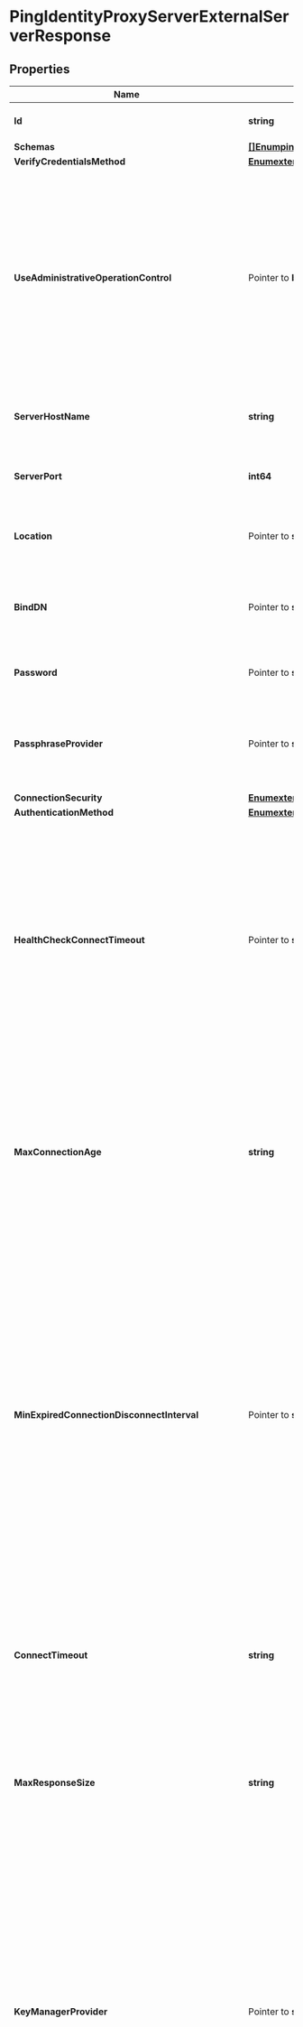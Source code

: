 # PingIdentityProxyServerExternalServerResponse

## Properties

Name | Type | Description | Notes
------------ | ------------- | ------------- | -------------
**Id** | **string** | Name of the External Server | 
**Schemas** | [**[]EnumpingIdentityProxyServerExternalServerSchemaUrn**](EnumpingIdentityProxyServerExternalServerSchemaUrn.md) |  | 
**VerifyCredentialsMethod** | [**EnumexternalServerVerifyCredentialsMethodProp**](EnumexternalServerVerifyCredentialsMethodProp.md) |  | 
**UseAdministrativeOperationControl** | Pointer to **bool** | Indicates whether to include the administrative operation request control in requests sent to this server which are intended for administrative operations (e.g., health checking) rather than requests directly from clients. | [optional] 
**ServerHostName** | **string** | The host name or IP address of the target LDAP server. | 
**ServerPort** | **int64** | The port number on which the server listens for requests. | 
**Location** | Pointer to **string** | Specifies the location for the LDAP External Server. | [optional] 
**BindDN** | Pointer to **string** | The DN to use to bind to the target LDAP server if simple authentication is required. | [optional] 
**Password** | Pointer to **string** | The login password for the specified user. | [optional] 
**PassphraseProvider** | Pointer to **string** | The passphrase provider to use to obtain the login password for the specified user. | [optional] 
**ConnectionSecurity** | [**EnumexternalServerConnectionSecurityProp**](EnumexternalServerConnectionSecurityProp.md) |  | 
**AuthenticationMethod** | [**EnumexternalServerPingIdentityProxyServerAuthenticationMethodProp**](EnumexternalServerPingIdentityProxyServerAuthenticationMethodProp.md) |  | 
**HealthCheckConnectTimeout** | Pointer to **string** | Specifies the maximum length of time to wait for a connection to be established for the purpose of performing a health check. If the connection cannot be established within this length of time, the server will be classified as unavailable. | [optional] 
**MaxConnectionAge** | **string** | Specifies the maximum length of time that connections to this server should be allowed to remain established before being closed and replaced with newly-established connections. | 
**MinExpiredConnectionDisconnectInterval** | Pointer to **string** | Specifies the minimum length of time that should pass between connection closures as a result of the connections being established for longer than the maximum connection age. This may help avoid cases in which a large number of connections are closed and re-established in a short period of time because of the maximum connection age. | [optional] 
**ConnectTimeout** | **string** | Specifies the maximum length of time to wait for a connection to be established before giving up and considering the server unavailable. | 
**MaxResponseSize** | **string** | Specifies the maximum response size that should be supported for messages received from the LDAP external server. | 
**KeyManagerProvider** | Pointer to **string** | The key manager provider to use if SSL or StartTLS is to be used for connection-level security. When specifying a value for this property (except when using the Null key manager provider) you must ensure that the external server trusts this server&#39;s public certificate by adding this server&#39;s public certificate to the external server&#39;s trust store. | [optional] 
**TrustManagerProvider** | Pointer to **string** | The trust manager provider to use if SSL or StartTLS is to be used for connection-level security. | [optional] 
**InitialConnections** | Pointer to **int64** | The number of connections to initially establish to the LDAP external server. A value of zero indicates that the number of connections should be dynamically based on the number of available worker threads. This will be ignored when using a thread-local connection pool. | [optional] 
**MaxConnections** | Pointer to **int64** | The maximum number of concurrent connections to maintain for the LDAP external server. A value of zero indicates that the number of connections should be dynamically based on the number of available worker threads. This will be ignored when using a thread-local connection pool. | [optional] 
**DefunctConnectionResultCode** | Pointer to [**[]EnumexternalServerDefunctConnectionResultCodeProp**](EnumexternalServerDefunctConnectionResultCodeProp.md) |  | [optional] 
**AbandonOnTimeout** | Pointer to **bool** | Indicates whether to send an abandon request for an operation for which a response timeout is encountered. A request which has timed out on one server may be retried on another server regardless of whether an abandon request is sent, but if the initial attempt is not abandoned then a long-running operation may unnecessarily continue to consume processing resources on the initial server. | [optional] 
**Description** | Pointer to **string** | A description for this External Server | [optional] 
**Meta** | Pointer to [**MetaMeta**](MetaMeta.md) |  | [optional] 
**Urnpingidentityschemasconfigurationmessages20** | Pointer to [**MetaUrnPingidentitySchemasConfigurationMessages20**](MetaUrnPingidentitySchemasConfigurationMessages20.md) |  | [optional] 

## Methods

### NewPingIdentityProxyServerExternalServerResponse

`func NewPingIdentityProxyServerExternalServerResponse(id string, schemas []EnumpingIdentityProxyServerExternalServerSchemaUrn, verifyCredentialsMethod EnumexternalServerVerifyCredentialsMethodProp, serverHostName string, serverPort int64, connectionSecurity EnumexternalServerConnectionSecurityProp, authenticationMethod EnumexternalServerPingIdentityProxyServerAuthenticationMethodProp, maxConnectionAge string, connectTimeout string, maxResponseSize string, ) *PingIdentityProxyServerExternalServerResponse`

NewPingIdentityProxyServerExternalServerResponse instantiates a new PingIdentityProxyServerExternalServerResponse object
This constructor will assign default values to properties that have it defined,
and makes sure properties required by API are set, but the set of arguments
will change when the set of required properties is changed

### NewPingIdentityProxyServerExternalServerResponseWithDefaults

`func NewPingIdentityProxyServerExternalServerResponseWithDefaults() *PingIdentityProxyServerExternalServerResponse`

NewPingIdentityProxyServerExternalServerResponseWithDefaults instantiates a new PingIdentityProxyServerExternalServerResponse object
This constructor will only assign default values to properties that have it defined,
but it doesn't guarantee that properties required by API are set

### GetId

`func (o *PingIdentityProxyServerExternalServerResponse) GetId() string`

GetId returns the Id field if non-nil, zero value otherwise.

### GetIdOk

`func (o *PingIdentityProxyServerExternalServerResponse) GetIdOk() (*string, bool)`

GetIdOk returns a tuple with the Id field if it's non-nil, zero value otherwise
and a boolean to check if the value has been set.

### SetId

`func (o *PingIdentityProxyServerExternalServerResponse) SetId(v string)`

SetId sets Id field to given value.


### GetSchemas

`func (o *PingIdentityProxyServerExternalServerResponse) GetSchemas() []EnumpingIdentityProxyServerExternalServerSchemaUrn`

GetSchemas returns the Schemas field if non-nil, zero value otherwise.

### GetSchemasOk

`func (o *PingIdentityProxyServerExternalServerResponse) GetSchemasOk() (*[]EnumpingIdentityProxyServerExternalServerSchemaUrn, bool)`

GetSchemasOk returns a tuple with the Schemas field if it's non-nil, zero value otherwise
and a boolean to check if the value has been set.

### SetSchemas

`func (o *PingIdentityProxyServerExternalServerResponse) SetSchemas(v []EnumpingIdentityProxyServerExternalServerSchemaUrn)`

SetSchemas sets Schemas field to given value.


### GetVerifyCredentialsMethod

`func (o *PingIdentityProxyServerExternalServerResponse) GetVerifyCredentialsMethod() EnumexternalServerVerifyCredentialsMethodProp`

GetVerifyCredentialsMethod returns the VerifyCredentialsMethod field if non-nil, zero value otherwise.

### GetVerifyCredentialsMethodOk

`func (o *PingIdentityProxyServerExternalServerResponse) GetVerifyCredentialsMethodOk() (*EnumexternalServerVerifyCredentialsMethodProp, bool)`

GetVerifyCredentialsMethodOk returns a tuple with the VerifyCredentialsMethod field if it's non-nil, zero value otherwise
and a boolean to check if the value has been set.

### SetVerifyCredentialsMethod

`func (o *PingIdentityProxyServerExternalServerResponse) SetVerifyCredentialsMethod(v EnumexternalServerVerifyCredentialsMethodProp)`

SetVerifyCredentialsMethod sets VerifyCredentialsMethod field to given value.


### GetUseAdministrativeOperationControl

`func (o *PingIdentityProxyServerExternalServerResponse) GetUseAdministrativeOperationControl() bool`

GetUseAdministrativeOperationControl returns the UseAdministrativeOperationControl field if non-nil, zero value otherwise.

### GetUseAdministrativeOperationControlOk

`func (o *PingIdentityProxyServerExternalServerResponse) GetUseAdministrativeOperationControlOk() (*bool, bool)`

GetUseAdministrativeOperationControlOk returns a tuple with the UseAdministrativeOperationControl field if it's non-nil, zero value otherwise
and a boolean to check if the value has been set.

### SetUseAdministrativeOperationControl

`func (o *PingIdentityProxyServerExternalServerResponse) SetUseAdministrativeOperationControl(v bool)`

SetUseAdministrativeOperationControl sets UseAdministrativeOperationControl field to given value.

### HasUseAdministrativeOperationControl

`func (o *PingIdentityProxyServerExternalServerResponse) HasUseAdministrativeOperationControl() bool`

HasUseAdministrativeOperationControl returns a boolean if a field has been set.

### GetServerHostName

`func (o *PingIdentityProxyServerExternalServerResponse) GetServerHostName() string`

GetServerHostName returns the ServerHostName field if non-nil, zero value otherwise.

### GetServerHostNameOk

`func (o *PingIdentityProxyServerExternalServerResponse) GetServerHostNameOk() (*string, bool)`

GetServerHostNameOk returns a tuple with the ServerHostName field if it's non-nil, zero value otherwise
and a boolean to check if the value has been set.

### SetServerHostName

`func (o *PingIdentityProxyServerExternalServerResponse) SetServerHostName(v string)`

SetServerHostName sets ServerHostName field to given value.


### GetServerPort

`func (o *PingIdentityProxyServerExternalServerResponse) GetServerPort() int64`

GetServerPort returns the ServerPort field if non-nil, zero value otherwise.

### GetServerPortOk

`func (o *PingIdentityProxyServerExternalServerResponse) GetServerPortOk() (*int64, bool)`

GetServerPortOk returns a tuple with the ServerPort field if it's non-nil, zero value otherwise
and a boolean to check if the value has been set.

### SetServerPort

`func (o *PingIdentityProxyServerExternalServerResponse) SetServerPort(v int64)`

SetServerPort sets ServerPort field to given value.


### GetLocation

`func (o *PingIdentityProxyServerExternalServerResponse) GetLocation() string`

GetLocation returns the Location field if non-nil, zero value otherwise.

### GetLocationOk

`func (o *PingIdentityProxyServerExternalServerResponse) GetLocationOk() (*string, bool)`

GetLocationOk returns a tuple with the Location field if it's non-nil, zero value otherwise
and a boolean to check if the value has been set.

### SetLocation

`func (o *PingIdentityProxyServerExternalServerResponse) SetLocation(v string)`

SetLocation sets Location field to given value.

### HasLocation

`func (o *PingIdentityProxyServerExternalServerResponse) HasLocation() bool`

HasLocation returns a boolean if a field has been set.

### GetBindDN

`func (o *PingIdentityProxyServerExternalServerResponse) GetBindDN() string`

GetBindDN returns the BindDN field if non-nil, zero value otherwise.

### GetBindDNOk

`func (o *PingIdentityProxyServerExternalServerResponse) GetBindDNOk() (*string, bool)`

GetBindDNOk returns a tuple with the BindDN field if it's non-nil, zero value otherwise
and a boolean to check if the value has been set.

### SetBindDN

`func (o *PingIdentityProxyServerExternalServerResponse) SetBindDN(v string)`

SetBindDN sets BindDN field to given value.

### HasBindDN

`func (o *PingIdentityProxyServerExternalServerResponse) HasBindDN() bool`

HasBindDN returns a boolean if a field has been set.

### GetPassword

`func (o *PingIdentityProxyServerExternalServerResponse) GetPassword() string`

GetPassword returns the Password field if non-nil, zero value otherwise.

### GetPasswordOk

`func (o *PingIdentityProxyServerExternalServerResponse) GetPasswordOk() (*string, bool)`

GetPasswordOk returns a tuple with the Password field if it's non-nil, zero value otherwise
and a boolean to check if the value has been set.

### SetPassword

`func (o *PingIdentityProxyServerExternalServerResponse) SetPassword(v string)`

SetPassword sets Password field to given value.

### HasPassword

`func (o *PingIdentityProxyServerExternalServerResponse) HasPassword() bool`

HasPassword returns a boolean if a field has been set.

### GetPassphraseProvider

`func (o *PingIdentityProxyServerExternalServerResponse) GetPassphraseProvider() string`

GetPassphraseProvider returns the PassphraseProvider field if non-nil, zero value otherwise.

### GetPassphraseProviderOk

`func (o *PingIdentityProxyServerExternalServerResponse) GetPassphraseProviderOk() (*string, bool)`

GetPassphraseProviderOk returns a tuple with the PassphraseProvider field if it's non-nil, zero value otherwise
and a boolean to check if the value has been set.

### SetPassphraseProvider

`func (o *PingIdentityProxyServerExternalServerResponse) SetPassphraseProvider(v string)`

SetPassphraseProvider sets PassphraseProvider field to given value.

### HasPassphraseProvider

`func (o *PingIdentityProxyServerExternalServerResponse) HasPassphraseProvider() bool`

HasPassphraseProvider returns a boolean if a field has been set.

### GetConnectionSecurity

`func (o *PingIdentityProxyServerExternalServerResponse) GetConnectionSecurity() EnumexternalServerConnectionSecurityProp`

GetConnectionSecurity returns the ConnectionSecurity field if non-nil, zero value otherwise.

### GetConnectionSecurityOk

`func (o *PingIdentityProxyServerExternalServerResponse) GetConnectionSecurityOk() (*EnumexternalServerConnectionSecurityProp, bool)`

GetConnectionSecurityOk returns a tuple with the ConnectionSecurity field if it's non-nil, zero value otherwise
and a boolean to check if the value has been set.

### SetConnectionSecurity

`func (o *PingIdentityProxyServerExternalServerResponse) SetConnectionSecurity(v EnumexternalServerConnectionSecurityProp)`

SetConnectionSecurity sets ConnectionSecurity field to given value.


### GetAuthenticationMethod

`func (o *PingIdentityProxyServerExternalServerResponse) GetAuthenticationMethod() EnumexternalServerPingIdentityProxyServerAuthenticationMethodProp`

GetAuthenticationMethod returns the AuthenticationMethod field if non-nil, zero value otherwise.

### GetAuthenticationMethodOk

`func (o *PingIdentityProxyServerExternalServerResponse) GetAuthenticationMethodOk() (*EnumexternalServerPingIdentityProxyServerAuthenticationMethodProp, bool)`

GetAuthenticationMethodOk returns a tuple with the AuthenticationMethod field if it's non-nil, zero value otherwise
and a boolean to check if the value has been set.

### SetAuthenticationMethod

`func (o *PingIdentityProxyServerExternalServerResponse) SetAuthenticationMethod(v EnumexternalServerPingIdentityProxyServerAuthenticationMethodProp)`

SetAuthenticationMethod sets AuthenticationMethod field to given value.


### GetHealthCheckConnectTimeout

`func (o *PingIdentityProxyServerExternalServerResponse) GetHealthCheckConnectTimeout() string`

GetHealthCheckConnectTimeout returns the HealthCheckConnectTimeout field if non-nil, zero value otherwise.

### GetHealthCheckConnectTimeoutOk

`func (o *PingIdentityProxyServerExternalServerResponse) GetHealthCheckConnectTimeoutOk() (*string, bool)`

GetHealthCheckConnectTimeoutOk returns a tuple with the HealthCheckConnectTimeout field if it's non-nil, zero value otherwise
and a boolean to check if the value has been set.

### SetHealthCheckConnectTimeout

`func (o *PingIdentityProxyServerExternalServerResponse) SetHealthCheckConnectTimeout(v string)`

SetHealthCheckConnectTimeout sets HealthCheckConnectTimeout field to given value.

### HasHealthCheckConnectTimeout

`func (o *PingIdentityProxyServerExternalServerResponse) HasHealthCheckConnectTimeout() bool`

HasHealthCheckConnectTimeout returns a boolean if a field has been set.

### GetMaxConnectionAge

`func (o *PingIdentityProxyServerExternalServerResponse) GetMaxConnectionAge() string`

GetMaxConnectionAge returns the MaxConnectionAge field if non-nil, zero value otherwise.

### GetMaxConnectionAgeOk

`func (o *PingIdentityProxyServerExternalServerResponse) GetMaxConnectionAgeOk() (*string, bool)`

GetMaxConnectionAgeOk returns a tuple with the MaxConnectionAge field if it's non-nil, zero value otherwise
and a boolean to check if the value has been set.

### SetMaxConnectionAge

`func (o *PingIdentityProxyServerExternalServerResponse) SetMaxConnectionAge(v string)`

SetMaxConnectionAge sets MaxConnectionAge field to given value.


### GetMinExpiredConnectionDisconnectInterval

`func (o *PingIdentityProxyServerExternalServerResponse) GetMinExpiredConnectionDisconnectInterval() string`

GetMinExpiredConnectionDisconnectInterval returns the MinExpiredConnectionDisconnectInterval field if non-nil, zero value otherwise.

### GetMinExpiredConnectionDisconnectIntervalOk

`func (o *PingIdentityProxyServerExternalServerResponse) GetMinExpiredConnectionDisconnectIntervalOk() (*string, bool)`

GetMinExpiredConnectionDisconnectIntervalOk returns a tuple with the MinExpiredConnectionDisconnectInterval field if it's non-nil, zero value otherwise
and a boolean to check if the value has been set.

### SetMinExpiredConnectionDisconnectInterval

`func (o *PingIdentityProxyServerExternalServerResponse) SetMinExpiredConnectionDisconnectInterval(v string)`

SetMinExpiredConnectionDisconnectInterval sets MinExpiredConnectionDisconnectInterval field to given value.

### HasMinExpiredConnectionDisconnectInterval

`func (o *PingIdentityProxyServerExternalServerResponse) HasMinExpiredConnectionDisconnectInterval() bool`

HasMinExpiredConnectionDisconnectInterval returns a boolean if a field has been set.

### GetConnectTimeout

`func (o *PingIdentityProxyServerExternalServerResponse) GetConnectTimeout() string`

GetConnectTimeout returns the ConnectTimeout field if non-nil, zero value otherwise.

### GetConnectTimeoutOk

`func (o *PingIdentityProxyServerExternalServerResponse) GetConnectTimeoutOk() (*string, bool)`

GetConnectTimeoutOk returns a tuple with the ConnectTimeout field if it's non-nil, zero value otherwise
and a boolean to check if the value has been set.

### SetConnectTimeout

`func (o *PingIdentityProxyServerExternalServerResponse) SetConnectTimeout(v string)`

SetConnectTimeout sets ConnectTimeout field to given value.


### GetMaxResponseSize

`func (o *PingIdentityProxyServerExternalServerResponse) GetMaxResponseSize() string`

GetMaxResponseSize returns the MaxResponseSize field if non-nil, zero value otherwise.

### GetMaxResponseSizeOk

`func (o *PingIdentityProxyServerExternalServerResponse) GetMaxResponseSizeOk() (*string, bool)`

GetMaxResponseSizeOk returns a tuple with the MaxResponseSize field if it's non-nil, zero value otherwise
and a boolean to check if the value has been set.

### SetMaxResponseSize

`func (o *PingIdentityProxyServerExternalServerResponse) SetMaxResponseSize(v string)`

SetMaxResponseSize sets MaxResponseSize field to given value.


### GetKeyManagerProvider

`func (o *PingIdentityProxyServerExternalServerResponse) GetKeyManagerProvider() string`

GetKeyManagerProvider returns the KeyManagerProvider field if non-nil, zero value otherwise.

### GetKeyManagerProviderOk

`func (o *PingIdentityProxyServerExternalServerResponse) GetKeyManagerProviderOk() (*string, bool)`

GetKeyManagerProviderOk returns a tuple with the KeyManagerProvider field if it's non-nil, zero value otherwise
and a boolean to check if the value has been set.

### SetKeyManagerProvider

`func (o *PingIdentityProxyServerExternalServerResponse) SetKeyManagerProvider(v string)`

SetKeyManagerProvider sets KeyManagerProvider field to given value.

### HasKeyManagerProvider

`func (o *PingIdentityProxyServerExternalServerResponse) HasKeyManagerProvider() bool`

HasKeyManagerProvider returns a boolean if a field has been set.

### GetTrustManagerProvider

`func (o *PingIdentityProxyServerExternalServerResponse) GetTrustManagerProvider() string`

GetTrustManagerProvider returns the TrustManagerProvider field if non-nil, zero value otherwise.

### GetTrustManagerProviderOk

`func (o *PingIdentityProxyServerExternalServerResponse) GetTrustManagerProviderOk() (*string, bool)`

GetTrustManagerProviderOk returns a tuple with the TrustManagerProvider field if it's non-nil, zero value otherwise
and a boolean to check if the value has been set.

### SetTrustManagerProvider

`func (o *PingIdentityProxyServerExternalServerResponse) SetTrustManagerProvider(v string)`

SetTrustManagerProvider sets TrustManagerProvider field to given value.

### HasTrustManagerProvider

`func (o *PingIdentityProxyServerExternalServerResponse) HasTrustManagerProvider() bool`

HasTrustManagerProvider returns a boolean if a field has been set.

### GetInitialConnections

`func (o *PingIdentityProxyServerExternalServerResponse) GetInitialConnections() int64`

GetInitialConnections returns the InitialConnections field if non-nil, zero value otherwise.

### GetInitialConnectionsOk

`func (o *PingIdentityProxyServerExternalServerResponse) GetInitialConnectionsOk() (*int64, bool)`

GetInitialConnectionsOk returns a tuple with the InitialConnections field if it's non-nil, zero value otherwise
and a boolean to check if the value has been set.

### SetInitialConnections

`func (o *PingIdentityProxyServerExternalServerResponse) SetInitialConnections(v int64)`

SetInitialConnections sets InitialConnections field to given value.

### HasInitialConnections

`func (o *PingIdentityProxyServerExternalServerResponse) HasInitialConnections() bool`

HasInitialConnections returns a boolean if a field has been set.

### GetMaxConnections

`func (o *PingIdentityProxyServerExternalServerResponse) GetMaxConnections() int64`

GetMaxConnections returns the MaxConnections field if non-nil, zero value otherwise.

### GetMaxConnectionsOk

`func (o *PingIdentityProxyServerExternalServerResponse) GetMaxConnectionsOk() (*int64, bool)`

GetMaxConnectionsOk returns a tuple with the MaxConnections field if it's non-nil, zero value otherwise
and a boolean to check if the value has been set.

### SetMaxConnections

`func (o *PingIdentityProxyServerExternalServerResponse) SetMaxConnections(v int64)`

SetMaxConnections sets MaxConnections field to given value.

### HasMaxConnections

`func (o *PingIdentityProxyServerExternalServerResponse) HasMaxConnections() bool`

HasMaxConnections returns a boolean if a field has been set.

### GetDefunctConnectionResultCode

`func (o *PingIdentityProxyServerExternalServerResponse) GetDefunctConnectionResultCode() []EnumexternalServerDefunctConnectionResultCodeProp`

GetDefunctConnectionResultCode returns the DefunctConnectionResultCode field if non-nil, zero value otherwise.

### GetDefunctConnectionResultCodeOk

`func (o *PingIdentityProxyServerExternalServerResponse) GetDefunctConnectionResultCodeOk() (*[]EnumexternalServerDefunctConnectionResultCodeProp, bool)`

GetDefunctConnectionResultCodeOk returns a tuple with the DefunctConnectionResultCode field if it's non-nil, zero value otherwise
and a boolean to check if the value has been set.

### SetDefunctConnectionResultCode

`func (o *PingIdentityProxyServerExternalServerResponse) SetDefunctConnectionResultCode(v []EnumexternalServerDefunctConnectionResultCodeProp)`

SetDefunctConnectionResultCode sets DefunctConnectionResultCode field to given value.

### HasDefunctConnectionResultCode

`func (o *PingIdentityProxyServerExternalServerResponse) HasDefunctConnectionResultCode() bool`

HasDefunctConnectionResultCode returns a boolean if a field has been set.

### GetAbandonOnTimeout

`func (o *PingIdentityProxyServerExternalServerResponse) GetAbandonOnTimeout() bool`

GetAbandonOnTimeout returns the AbandonOnTimeout field if non-nil, zero value otherwise.

### GetAbandonOnTimeoutOk

`func (o *PingIdentityProxyServerExternalServerResponse) GetAbandonOnTimeoutOk() (*bool, bool)`

GetAbandonOnTimeoutOk returns a tuple with the AbandonOnTimeout field if it's non-nil, zero value otherwise
and a boolean to check if the value has been set.

### SetAbandonOnTimeout

`func (o *PingIdentityProxyServerExternalServerResponse) SetAbandonOnTimeout(v bool)`

SetAbandonOnTimeout sets AbandonOnTimeout field to given value.

### HasAbandonOnTimeout

`func (o *PingIdentityProxyServerExternalServerResponse) HasAbandonOnTimeout() bool`

HasAbandonOnTimeout returns a boolean if a field has been set.

### GetDescription

`func (o *PingIdentityProxyServerExternalServerResponse) GetDescription() string`

GetDescription returns the Description field if non-nil, zero value otherwise.

### GetDescriptionOk

`func (o *PingIdentityProxyServerExternalServerResponse) GetDescriptionOk() (*string, bool)`

GetDescriptionOk returns a tuple with the Description field if it's non-nil, zero value otherwise
and a boolean to check if the value has been set.

### SetDescription

`func (o *PingIdentityProxyServerExternalServerResponse) SetDescription(v string)`

SetDescription sets Description field to given value.

### HasDescription

`func (o *PingIdentityProxyServerExternalServerResponse) HasDescription() bool`

HasDescription returns a boolean if a field has been set.

### GetMeta

`func (o *PingIdentityProxyServerExternalServerResponse) GetMeta() MetaMeta`

GetMeta returns the Meta field if non-nil, zero value otherwise.

### GetMetaOk

`func (o *PingIdentityProxyServerExternalServerResponse) GetMetaOk() (*MetaMeta, bool)`

GetMetaOk returns a tuple with the Meta field if it's non-nil, zero value otherwise
and a boolean to check if the value has been set.

### SetMeta

`func (o *PingIdentityProxyServerExternalServerResponse) SetMeta(v MetaMeta)`

SetMeta sets Meta field to given value.

### HasMeta

`func (o *PingIdentityProxyServerExternalServerResponse) HasMeta() bool`

HasMeta returns a boolean if a field has been set.

### GetUrnpingidentityschemasconfigurationmessages20

`func (o *PingIdentityProxyServerExternalServerResponse) GetUrnpingidentityschemasconfigurationmessages20() MetaUrnPingidentitySchemasConfigurationMessages20`

GetUrnpingidentityschemasconfigurationmessages20 returns the Urnpingidentityschemasconfigurationmessages20 field if non-nil, zero value otherwise.

### GetUrnpingidentityschemasconfigurationmessages20Ok

`func (o *PingIdentityProxyServerExternalServerResponse) GetUrnpingidentityschemasconfigurationmessages20Ok() (*MetaUrnPingidentitySchemasConfigurationMessages20, bool)`

GetUrnpingidentityschemasconfigurationmessages20Ok returns a tuple with the Urnpingidentityschemasconfigurationmessages20 field if it's non-nil, zero value otherwise
and a boolean to check if the value has been set.

### SetUrnpingidentityschemasconfigurationmessages20

`func (o *PingIdentityProxyServerExternalServerResponse) SetUrnpingidentityschemasconfigurationmessages20(v MetaUrnPingidentitySchemasConfigurationMessages20)`

SetUrnpingidentityschemasconfigurationmessages20 sets Urnpingidentityschemasconfigurationmessages20 field to given value.

### HasUrnpingidentityschemasconfigurationmessages20

`func (o *PingIdentityProxyServerExternalServerResponse) HasUrnpingidentityschemasconfigurationmessages20() bool`

HasUrnpingidentityschemasconfigurationmessages20 returns a boolean if a field has been set.


[[Back to Model list]](../README.md#documentation-for-models) [[Back to API list]](../README.md#documentation-for-api-endpoints) [[Back to README]](../README.md)


